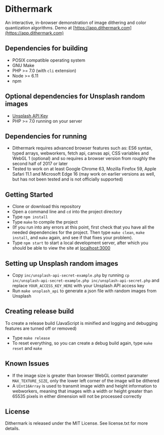 # Dithermark

An interactive, in-browser demonstration of image dithering and color quantization algorithms. Demo at [https://app.dithermark.com](https://app.dithermark.com)

## Dependencies for building

* POSIX compatible operating system
* GNU Make
* PHP >= 7.0 (with `cli` extension)
* Node >= 6.11
* npm

## Optional dependencies for Unsplash random images

* [Unsplash API Key](https://unsplash.com/developers)
* PHP >= 7.0 running on your server

## Dependencies for running

* Dithermark requires advanced browser features such as: ES6 syntax, typed arrays, webworkers, fetch api, canvas api, CSS variables and WebGL 1 (optional) and so requires a browser version from roughly the second half of 2017 or later
* Tested to work on at least Google Chrome 63, Mozilla Firefox 59, Apple Safari 11.1 and Microsoft Edge 16 (may work on earlier versions as well, but has not been tested and is not officially supported)

## Getting Started

* Clone or download this repository
* Open a command line and `cd` into the project directory
* Type `npm install`
* Type `make` to compile the project
* (If you run into any errors at this point, first check that you have all the needed dependencies for the project. Then type `make clean`, `make install`, and `make` again, and see if that fixes your problem).
* Type `npm start` to start a local development server, after which you should be able to view the site at [localhost:3000](http://localhost:3000)

## Setting up Unsplash random images

* Copy `inc/unsplash-api-secret-example.php` by running `cp inc/unsplash-api-secret-example.php inc/unsplash-api-secret.php` and replace `YOUR_ACCESS_KEY_HERE` with your Unsplash API access key
* Run `make unsplash_api` to generate a json file with random images from Unsplash

## Creating release build

To create a release build (JavaScript is minified and logging and debugging features are turned off or removed)

* Type `make release`
* To reset everything, so you can create a debug build again, type `make reset` and `make`

## Known Issues

* If the image size is greater than browser WebGL context paramater `MAX_TEXTURE_SIZE`, only the lower left corner of the image will be dithered
* A `UInt16Array` is used to transmit image width and height information to webworkers, meaning that images with a width or height greater than 65535 pixels in either dimension will not be processed correctly

## License

Dithermark is released under the MIT License. See license.txt for more details.